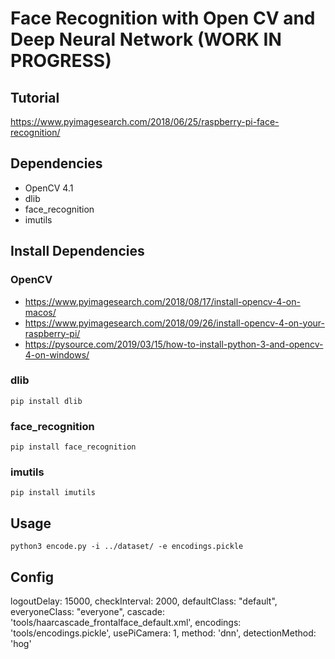# Face Recognition with Open CV and Deep Neural Network (WORK IN PROGRESS)

## Tutorial

https://www.pyimagesearch.com/2018/06/25/raspberry-pi-face-recognition/

## Dependencies

- OpenCV 4.1
- dlib
- face_recognition
- imutils

## Install Dependencies

### OpenCV

- https://www.pyimagesearch.com/2018/08/17/install-opencv-4-on-macos/
- https://www.pyimagesearch.com/2018/09/26/install-opencv-4-on-your-raspberry-pi/
- https://pysource.com/2019/03/15/how-to-install-python-3-and-opencv-4-on-windows/

### dlib

`pip install dlib`

### face_recognition

`pip install face_recognition`

### imutils

`pip install imutils`

## Usage

`python3 encode.py -i ../dataset/ -e encodings.pickle`

## Config

  logoutDelay: 15000,
  checkInterval: 2000,
  defaultClass: "default",
  everyoneClass: "everyone",
  cascade: 'tools/haarcascade_frontalface_default.xml',
  encodings: 'tools/encodings.pickle',
  usePiCamera: 1,
  method: 'dnn',
  detectionMethod: 'hog'
